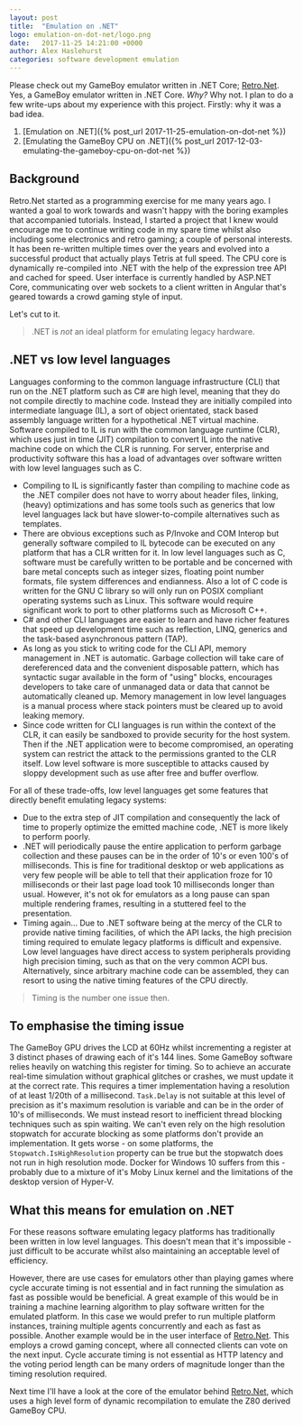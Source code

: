 ```yaml
---
layout: post
title:  "Emulation on .NET"
logo: emulation-on-dot-net/logo.png
date:   2017-11-25 14:21:00 +0000
author: Alex Haslehurst
categories: software development emulation
---
```


Please check out my GameBoy emulator written in .NET Core; [Retro.Net](https://github.com/axle-h/Retro.Net). Yes, a GameBoy emulator written in .NET Core. *Why?* Why not.
I plan to do a few write-ups about my experience with this project. Firstly: why it was a bad idea.

<!--more-->

1. [Emulation on .NET]({% post_url 2017-11-25-emulation-on-dot-net %})
2. [Emulating the GameBoy CPU on .NET]({% post_url 2017-12-03-emulating-the-gameboy-cpu-on-dot-net %})

## Background

Retro.Net started as a programming exercise for me many years ago. I wanted a goal to work towards and wasn't happy with the boring examples that accompanied tutorials. Instead, I started a project that I knew would encourage me to continue writing code in my spare time whilst also including some electronics and retro gaming; a couple of personal interests. It has been re-written multiple times over the years and evolved into a successful product that actually plays Tetris at full speed. The CPU core is dynamically re-compiled into .NET with the help of the expression tree API and cached for speed. User interface is currently handled by ASP.NET Core, communicating over web sockets to a client written in Angular that's geared towards a crowd gaming style of input. 

Let's cut to it.
> .NET is *not* an ideal platform for emulating legacy hardware.

## .NET vs low level languages

Languages conforming to the common language infrastructure (CLI) that run on the .NET platform such as C# are high level, meaning that they do not compile directly to machine code. Instead they are initially compiled into intermediate language (IL), a sort of object orientated, stack based assembly language written for a hypothetical .NET virtual machine. Software compiled to IL is run with the common language runtime (CLR), which uses just in time (JIT) compilation to convert IL into the native machine code on which the CLR is running. For server, enterprise and productivity software this has a load of advantages over software written with low level languages such as C.

* Compiling to IL is significantly faster than compiling to machine code as the .NET compiler does not have to worry about header files, linking, (heavy) optimizations and has some tools such as generics that low level languages lack but have slower-to-compile alternatives such as templates.
* There are obvious exceptions such as P/Invoke and COM Interop but generally software compiled to IL bytecode can be executed on any platform that has a CLR written for it. In low level languages such as C, software must be carefully written to be portable and be concerned with bare metal concepts such as integer sizes, floating point number formats, file system differences and endianness. Also a lot of C code is written for the GNU C library so will only run on POSIX compliant operating systems such as Linux. This software would require significant work to port to other platforms such as Microsoft C++.
* C# and other CLI languages are easier to learn and have richer features that speed up development time such as reflection, LINQ, generics and the task-based asynchronous pattern (TAP).
* As long as you stick to writing code for the CLI API, memory management in .NET is automatic. Garbage collection will take care of dereferenced data and the convenient disposable pattern, which has syntactic sugar available in the form of "using" blocks, encourages developers to take care of unmanaged data or data that cannot be automatically cleaned up. Memory management in low level languages is a manual process where stack pointers must be cleared up to avoid leaking memory.
* Since code written for CLI languages is run within the context of the CLR, it can easily be sandboxed to provide security for the host system. Then if the .NET application were to become compromised, an operating system can restrict the attack to the permissions granted to the CLR itself. Low level software is more susceptible to attacks caused by sloppy development such as use after free and buffer overflow.

For all of these trade-offs, low level languages get some features that directly benefit emulating legacy systems:

* Due to the extra step of JIT compilation and consequently the lack of time to properly optimize the emitted machine code, .NET is more likely to perform poorly.
* .NET will periodically pause the entire application to perform garbage collection and these pauses can be in the order of 10's or even 100's of milliseconds. This is fine for traditional desktop or web applications as very few people will be able to tell that their application froze for 10 milliseconds or their last page load took 10 milliseconds longer than usual. However, it's not ok for emulators as a long pause can span multiple rendering frames, resulting in a stuttered feel to the presentation.
* Timing again… Due to .NET software being at the mercy of the CLR to provide native timing facilities, of which the API lacks, the high precision timing required to emulate legacy platforms is difficult and expensive. Low level languages have direct access to system peripherals providing high precision timing, such as that on the very common ACPI bus. Alternatively, since arbitrary machine code can be assembled, they can resort to using the native timing features of the CPU directly.

> Timing is the number one issue then.

## To emphasise the timing issue

The GameBoy GPU drives the LCD at 60Hz whilst incrementing a register at 3 distinct phases of drawing each of it's 144 lines. Some GameBoy software relies heavily on watching this register for timing. So to achieve an accurate real-time simulation without graphical glitches or crashes, we must update it at the correct rate. This requires a timer implementation having a resolution of at least 1/20th of a millisecond. `Task.Delay` is not suitable at this level of precision as it's maximum resolution is variable and can be in the order of 10's of milliseconds. We must instead resort to inefficient thread blocking techniques such as spin waiting. We can't even rely on the high resolution stopwatch for accurate blocking as some platforms don't provide an implementation. It gets worse - on some platforms, the `Stopwatch.IsHighResolution` property can be true but the stopwatch does not run in high resolution mode. Docker for Windows 10 suffers from this - probably due to a mixture of it's Moby Linux kernel and the limitations of the desktop version of Hyper-V.

## What this means for emulation on .NET

For these reasons software emulating legacy platforms has traditionally been written in low level languages. This doesn't mean that it's impossible - just difficult to be accurate whilst also maintaining an acceptable level of efficiency.

However, there are use cases for emulators other than playing games where cycle accurate timing is not essential and in fact running the simulation as fast as possible would be beneficial. A great example of this would be in training a machine learning algorithm to play software written for the emulated platform. In this case we would prefer to run multiple platform instances, training multiple agents concurrently and each as fast as possible. Another example would be in the user interface of [Retro.Net](https://github.com/axle-h/Retro.Net). This employs a crowd gaming concept, where all connected clients can vote on the next input. Cycle accurate timing is not essential as HTTP latency and the voting period length can be many orders of magnitude longer than the timing resolution required.

Next time I'll have a look at the core of the emulator behind [Retro.Net](https://github.com/axle-h/Retro.Net), which uses a high level form of dynamic recompilation to emulate the Z80 derived GameBoy CPU.